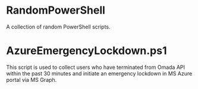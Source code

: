 # RandomPowerShell
A collection of random PowerShell scripts.

# AzureEmergencyLockdown.ps1
This script is used to collect users who have terminated from Omada API within the past 30 minutes and initiate an emergency lockdown in MS Azure portal via MS Graph.

